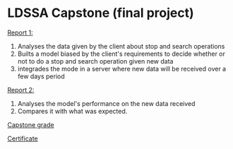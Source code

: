 # LDSSA Capstone (final project)

<a href="https://github.com/hrkbaltazar/ldssa-final-project/blob/master/report_1_capstone.pdf" target="_blank">Report 1:</a>
1) Analyses the data given by the client about stop and search operations
2) Builts a model biased by the client's requirements to decide whether or not to do a stop  and search operation given new data
3) integrades the mode in a server where new data will be received over a few days period

<a href="https://github.com/hrkbaltazar/ldssa-final-project/blob/master/report_2_capstone.pdf" target="_blank">Report 2:</a>
1) Analyses the model's performance on the new data received
2) Compares it with what was expected.

[Capstone grade](https://docs.google.com/spreadsheets/d/1Qq7anDvYI_tVCGsoU8_lBdulsyCWcnqSMrbavuT5Esg/edit#gid=0)

[Certificate](https://docs.google.com/presentation/d/1WJNbMUuNf-nYLeF9wU0dTL2E3QwCTl8sH58AmC6AjVI/edit#slide=id.p)
